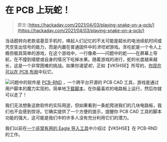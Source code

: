 # 在 PCB 上玩蛇！

> 原文:[https://hackaday.com/2021/04/03/playing-snake-on-a-pcb/](https://hackaday.com/2021/04/03/playing-snake-on-a-pcb/)

当话题转向老款诺基亚手机时，唤起人们记忆的不太可能是超长的电池续航时间或凭空变出信号的能力，而是内置在普通固件中的*贪吃蛇*游戏。贪吃蛇是一个令人上瘾但极其简单的游戏，在这个游戏中，一行像素——问题中的蛇——在屏幕上导航，在不撞到墙壁或自身的情况下吃掉水果。随着游戏的进行，蛇的长度越来越长，这是一个非常困难的挑战。如果你渴望*蛇*，正如【VK5HSE】所写的，[你现在可以在 PCB 布局](https://vk5hse.blogspot.com/2021/03/how-to-play-snake-game-on-your-pcb.html)中玩它。

![](../Images/59381eeb18deecc965aead1134195ad5.png)问题中的软件是 [PCB-RND](http://repo.hu/projects/pcb-rnd/) ，一个跨平台开源的 PCB CAD 工具，游戏是通过用户脚本的魔力实现的。简单地[下载脚本](http://repo.hu/cgi-bin/edakrill.cgi?cmd=show&krill=igor2/script/pcb-rnd/game_snake.krill)，在你最喜欢的电路板上运行，然后你就可以走了！

我们无法想象这款软件的实际用途，但如果看到一条蛇爬进我们的几块电路板，我们也不会感到惊讶。它确实提供了一个方便的提示，提醒你 PCB CAD 工具的脚本功能的强大，这可能是我们中的许多人没有充分利用它们的潜力。

我们以前在[一个非常有用的 Eagle 导入工具](https://hackaday.com/2017/12/21/exporting-eagle-libraries-to-foss-tools/)中介绍过【VK5HSE】在 PCB-RND 的工作。